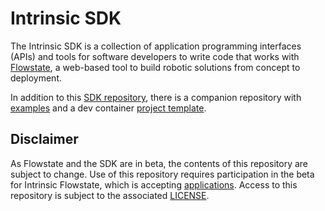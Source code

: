 <!--
Copyright 2023 Intrinsic Innovation LLC
-->
# Intrinsic SDK

The Intrinsic SDK is a collection of application programming interfaces
(APIs) and tools for software developers to write code that works with
[Flowstate](https://intrinsic.ai/flowstate), a web-based tool to build
robotic solutions from concept to deployment.

In addition to this
[SDK repository](https://github.com/intrinsic-dev/intrinsic_sdks), there is a
companion repository with
[examples](https://github.com/intrinsic-dev/sdk-examples) and a dev container
[project template](https://github.com/intrinsic-dev/project-template).

## Disclaimer

As Flowstate and the SDK are in beta, the contents of this repository are
subject to change.
Use of this repository requires participation in the beta for Intrinsic
Flowstate, which is accepting [applications](https://intrinsic.ai/beta).
Access to this repository is subject to the associated [LICENSE](LICENSE).
